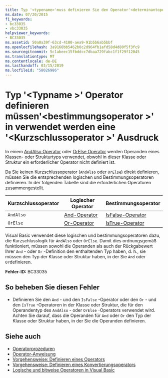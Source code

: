```yaml
---
title: Typ '<typename>'muss definieren Sie den Operator'<determinantoperator>' in verwendet werden eine '<shortcircuitoperator>' Ausdruck
ms.date: 07/20/2015
f1_keywords:
- bc33035
- vbc33035
helpviewer_keywords:
- BC33035
ms.assetid: 50a0a39f-63cd-4100-aea9-91b5b6ab5bbf
ms.openlocfilehash: 3a9160bb5462b0c2d964fb1afd58d4d80f5f3fc9
ms.sourcegitcommit: 5c1abeec15fbddcc7dbaa729fabc1f1f29f12045
ms.translationtype: MT
ms.contentlocale: de-DE
ms.lasthandoff: 03/15/2019
ms.locfileid: "58026986"
---
```

# <a name="type-typename-must-define-operator-determinantoperator-to-be-used-in-a-shortcircuitoperator-expression"></a>Typ '\<Typname >' Operator definieren müssen'\<bestimmungsoperator >' in verwendet werden eine '\<Kurzschlussoperator >' Ausdruck
In einem [AndAlso Operator](../../visual-basic/language-reference/operators/andalso-operator.md) oder [OrElse Operator](../../visual-basic/language-reference/operators/orelse-operator.md) werden Operanden eines Klassen- oder Strukturtyps verwendet, obwohl in dieser Klasse oder Struktur ein erforderlicher Operator nicht definiert ist.  
  
 Da Sie keinen Kurzschlussoperator (`AndAlso` oder `OrElse`) direkt definieren, müssen Sie die entsprechenden logischen und Bestimmungsoperatoren definieren. In der folgenden Tabelle sind die erforderlichen Operatoren zusammengestellt.  
  
|Kurzschlussoperator|Logischer Operator|Bestimmungsoperator|  
|--------------------------------|----------------------|--------------------------|  
|`AndAlso`|[And-Operator](../../visual-basic/language-reference/operators/and-operator.md)|[IsFalse-Operator](../../visual-basic/language-reference/operators/isfalse-operator.md)|  
|`OrElse`|[Or-Operator](../../visual-basic/language-reference/operators/or-operator.md)|[IsTrue-Operator](../../visual-basic/language-reference/operators/istrue-operator.md)|  
  
 Visual Basic verwendet diese logischen und bestimmungsoperatoren dazu, die Kurzschlusslogik für `AndAlso` oder `OrElse`. Damit dies ordnungsgemäß funktioniert, müssen sowohl die Operanden als auch der Rückgabewert Ihrer `And` - oder `Or` -Definition den enthaltenden Typ haben, d. h., sie müssen den Typ der Klasse oder Struktur haben, in der Sie `And` oder `Or`definieren.  
  
 **Fehler-ID:** BC33035  
  
## <a name="to-correct-this-error"></a>So beheben Sie diesen Fehler  
  
-   Definieren Sie den `And` - und den `IsFalse` -Operator oder den `Or` - und den `IsTrue` -Operatoren in der Klasse oder Struktur, die für den Operandentyp des `AndAlso` - oder `OrElse` -Operators verwendet wird. Achten Sie darauf, dass die Operanden für `And` oder `Or` den Typ der Klasse oder Struktur haben, in der Sie die Operanden definieren.  
  
## <a name="see-also"></a>Siehe auch

- [Operatorprozeduren](../../visual-basic/programming-guide/language-features/procedures/operator-procedures.md)
- [Operator-Anweisung](../../visual-basic/language-reference/statements/operator-statement.md)
- [Vorgehensweise: Definieren eines Operators](../../visual-basic/programming-guide/language-features/procedures/how-to-define-an-operator.md)
- [Vorgehensweise: Definieren eines Konvertierungsoperators](../../visual-basic/programming-guide/language-features/procedures/how-to-define-a-conversion-operator.md)
- [Logische und bitweise Operatoren in Visual Basic](../../visual-basic/programming-guide/language-features/operators-and-expressions/logical-and-bitwise-operators.md)
